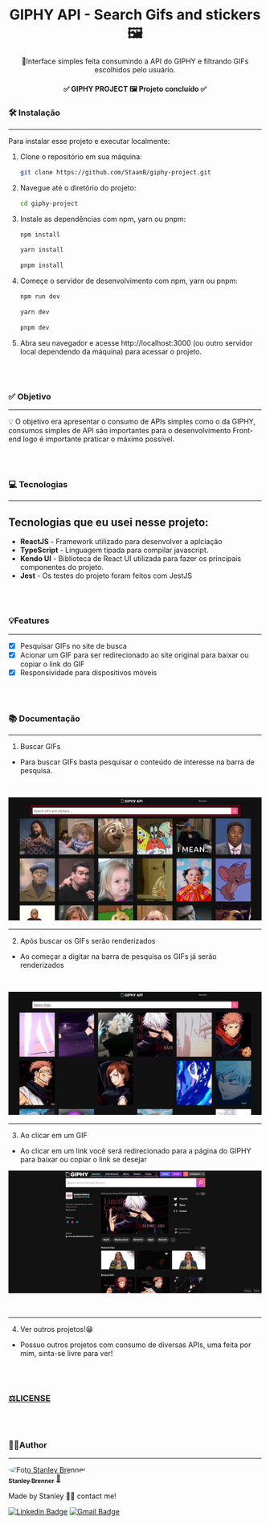 <div align="center">

<h1 align="center">GIPHY API - Search Gifs and stickers 🖼️</h1>

<p align="center">🚀Interface simples feita consumindo a API do GIPHY e filtrando GIFs escolhidos pelo usuário.</p>

<h4 align="center"> 
	✅ GIPHY PROJECT 🖼️ Projeto concluído  ✅
</h4>
</div>

### 🛠️ Instalação
---
Para instalar esse projeto e executar localmente:

1.  Clone o repositório em sua máquina:

    ```sh
    git clone https://github.com/StaanB/giphy-project.git
    ```

2.  Navegue até o diretório do projeto:

    ```sh
    cd giphy-project
    ```

3. Instale as dependências com npm, yarn ou pnpm:

    ```sh
    npm install
    ```

    ```sh
    yarn install
    ```

    ```sh
    pnpm install
    ```

4.  Começe o servidor de desenvolvimento com npm, yarn ou pnpm:

    ```sh
    npm run dev
    ```

    ```sh
    yarn dev
    ```

    ```sh
    pnpm dev
    ```

5.  Abra seu navegador e acesse http://localhost:3000 (ou outro servidor local dependendo da máquina) para acessar o projeto.

<br/>   
<br/>

### ✅ Objetivo
---
<p>💡 O objetivo era apresentar o consumo de APIs simples como o da GIPHY, consumos simples de API são importantes para o desenvolvimento Front-end logo é importante praticar o máximo possível.</p>
<br/>   
<br/> 

### 💻 Tecnologias
---
<h2>Tecnologias que eu usei nesse projeto:</h2>

- **ReactJS** - Framework utilizado para desenvolver a aplciação
- **TypeScript** - Linguagem tipada para compilar javascript.
- **Kendo UI** - Biblioteca de React UI utilizada para fazer os principais componentes do projeto.
- **Jest** - Os testes do projeto foram feitos com JestJS
  
<br/>   
<br/>

### 💡Features
---
- [x] Pesquisar GIFs no site de busca
- [x] Acionar um GIF para ser redirecionado ao site original para baixar ou copiar o link do GIF
- [x] Responsividade para dispositivos móveis  
<br/>   
<br/> 

### 📚 Documentação
---

1. Buscar GIFs
 - Para buscar GIFs basta pesquisar o conteúdo de interesse na barra de pesquisa.
<br/>

 ![Search GIF](./src/assets/images/print-image-1.png)
 
---

2. Após buscar os GIFs serão renderizados
 - Ao começar a digitar na barra de pesquisa os GIFs já serão renderizados 
<br/>

   
 ![Rendered GIFs](./src/assets/images/print-image-2.png)
 
---

3. Ao clicar em um GIF 
 - Ao clicar em um link você será redirecionado para a página do GIPHY para baixar ou copiar o link se desejar
   
 ![Click Link](./src/assets/images/print-image-3.png)
 
<br/>

---

4. Ver outros projetos!😁
 - Possuo outros projetos com consumo de diversas APIs, uma feita por mim, sinta-se livre para ver!

<br/>
<br/>

<h3><a href="https://github.com/StaanB/holiday-manager/blob/main/LICENSE">⚖️LICENSE</a></h3>

<br/>   
<br/> 

### 🧑🏻Author
---
<a href="https://github.com/StaanB">
 <img style="border-radius: 50%;" src="https://avatars.githubusercontent.com/u/86057261?v=4" width="100px;" alt="Foto Stanley Brenner"/>
 <br />
 <sub><b>Stanley Brenner</b></sub></a> <a href="https://stanley-b.vercel.app/" title="Stanley">🚀</a>

Made by Stanley 👋🏽 contact me!

[![Linkedin Badge](https://img.shields.io/badge/-Stanley-blue?style=flat-square&logo=Linkedin&logoColor=white&link=https://www.linkedin.com/in/stanley-brenner-front-end/)](https://www.linkedin.com/in/stanley-brenner-front-end/)
[![Gmail Badge](https://img.shields.io/badge/-stanleybrenner@gmail.com-c14438?style=flat-square&logo=Gmail&logoColor=white&link=mailto:stanleybrenner@gmail.com)](mailto:stanleybrenner@gmail.com)
